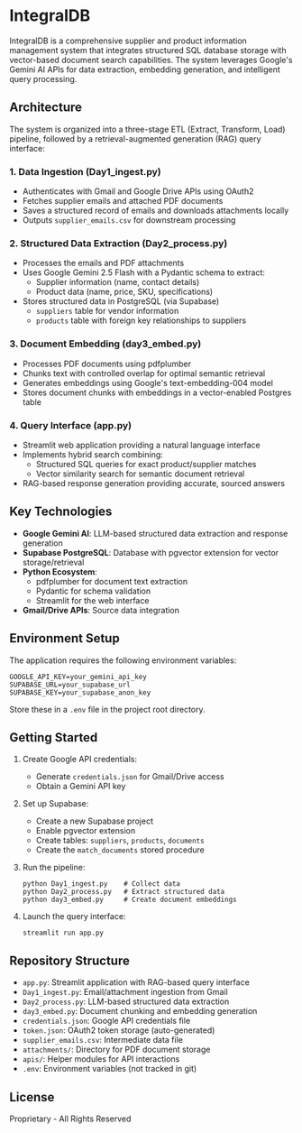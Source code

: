 # IntegralDB

IntegralDB is a comprehensive supplier and product information management system that integrates structured SQL database storage with vector-based document search capabilities. The system leverages Google's Gemini AI APIs for data extraction, embedding generation, and intelligent query processing.

## Architecture

The system is organized into a three-stage ETL (Extract, Transform, Load) pipeline, followed by a retrieval-augmented generation (RAG) query interface:

### 1. Data Ingestion (Day1_ingest.py)

- Authenticates with Gmail and Google Drive APIs using OAuth2
- Fetches supplier emails and attached PDF documents
- Saves a structured record of emails and downloads attachments locally
- Outputs `supplier_emails.csv` for downstream processing

### 2. Structured Data Extraction (Day2_process.py)

- Processes the emails and PDF attachments
- Uses Google Gemini 2.5 Flash with a Pydantic schema to extract:
  - Supplier information (name, contact details)
  - Product data (name, price, SKU, specifications)
- Stores structured data in PostgreSQL (via Supabase)
  - `suppliers` table for vendor information
  - `products` table with foreign key relationships to suppliers

### 3. Document Embedding (day3_embed.py)

- Processes PDF documents using pdfplumber
- Chunks text with controlled overlap for optimal semantic retrieval
- Generates embeddings using Google's text-embedding-004 model
- Stores document chunks with embeddings in a vector-enabled Postgres table

### 4. Query Interface (app.py)

- Streamlit web application providing a natural language interface
- Implements hybrid search combining:
  - Structured SQL queries for exact product/supplier matches
  - Vector similarity search for semantic document retrieval
- RAG-based response generation providing accurate, sourced answers

## Key Technologies

- **Google Gemini AI**: LLM-based structured data extraction and response generation
- **Supabase PostgreSQL**: Database with pgvector extension for vector storage/retrieval
- **Python Ecosystem**: 
  - pdfplumber for document text extraction
  - Pydantic for schema validation
  - Streamlit for the web interface
- **Gmail/Drive APIs**: Source data integration

## Environment Setup

The application requires the following environment variables:

```
GOOGLE_API_KEY=your_gemini_api_key
SUPABASE_URL=your_supabase_url
SUPABASE_KEY=your_supabase_anon_key
```

Store these in a `.env` file in the project root directory.

## Getting Started

1. Create Google API credentials:
   - Generate `credentials.json` for Gmail/Drive access
   - Obtain a Gemini API key

2. Set up Supabase:
   - Create a new Supabase project
   - Enable pgvector extension
   - Create tables: `suppliers`, `products`, `documents`
   - Create the `match_documents` stored procedure

3. Run the pipeline:
   ```
   python Day1_ingest.py    # Collect data
   python Day2_process.py   # Extract structured data
   python day3_embed.py     # Create document embeddings
   ```

4. Launch the query interface:
   ```
   streamlit run app.py
   ```

## Repository Structure

- `app.py`: Streamlit application with RAG-based query interface
- `Day1_ingest.py`: Email/attachment ingestion from Gmail
- `Day2_process.py`: LLM-based structured data extraction
- `day3_embed.py`: Document chunking and embedding generation
- `credentials.json`: Google API credentials file
- `token.json`: OAuth2 token storage (auto-generated)
- `supplier_emails.csv`: Intermediate data file
- `attachments/`: Directory for PDF document storage
- `apis/`: Helper modules for API interactions
- `.env`: Environment variables (not tracked in git)

## License

Proprietary - All Rights Reserved
